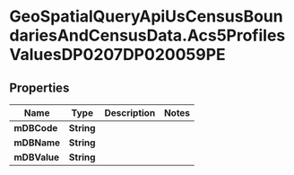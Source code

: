 # GeoSpatialQueryApiUsCensusBoundariesAndCensusData.Acs5ProfilesValuesDP0207DP020059PE

## Properties

Name | Type | Description | Notes
------------ | ------------- | ------------- | -------------
**mDBCode** | **String** |  | 
**mDBName** | **String** |  | 
**mDBValue** | **String** |  | 


